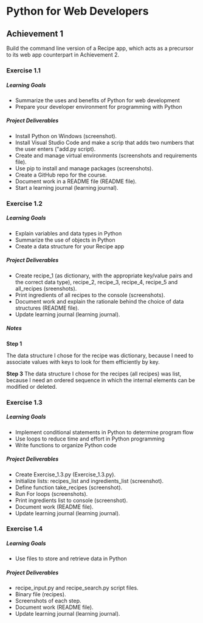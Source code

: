 # Python for Web Developers

## Achievement 1
Build the command line version of a Recipe app, which acts as a precursor to its
web app counterpart in Achievement 2.

### Exercise 1.1

##### Learning Goals
* Summarize the uses and benefits of Python for web development
* Prepare your developer environment for programming with Python

##### Project Deliverables
* Install Python on Windows (screenshot).
* Install Visual Studio Code and make a scrip that adds two numbers that the user enters ("add.py script).
* Create and manage virtual environments (screenshots and requirements file).
* Use pip to install and manage packages (screenshots).
* Create a GitHub repo for the course.
* Document work in a README file (README file).
* Start a learning journal (learning journal).

### Exercise 1.2

##### Learning Goals

* Explain variables and data types in Python
* Summarize the use of objects in Python
* Create a data structure for your Recipe app

##### Project Deliverables

* Create recipe_1 (as dictionary, with the appropriate key/value pairs and the correct data type), recipe_2, recipe_3, recipe_4, recipe_5 and all_recipes (sreenshots).
* Print ingredients of all recipes to the console (screenshots).
* Document work and explain the rationale behind the choice of data structures (README file).
* Update learning journal (learning journal).

##### Notes

**Step 1**

The data structure I chose for the recipe was dictionary, because I need to associate values with keys to look for them efficiently by key.

**Step 3**
The data structure I chose for the recipes (all recipes) was list, because I need an ordered sequence in which the internal elements can be modified or deleted.

### Exercise 1.3

##### Learning Goals

* Implement conditional statements in Python to determine program flow
* Use loops to reduce time and effort in Python programming
* Write functions to organize Python code

##### Project Deliverables

* Create Exercise_1.3.py (Exercise_1.3.py).
* Initialize lists: recipes_list and ingredients_list (screenshot).
* Define function take_recipes (screenshot).
* Run For loops (screenshots).
* Print ingredients list to console (screenshot).
* Document work (README file).
* Update learning journal (learning journal).

### Exercise 1.4

##### Learning Goals

* Use files to store and retrieve data in Python

##### Project Deliverables

* recipe_input.py and recipe_search.py script files.
* Binary file (recipes).
* Screenshots of each step.
* Document work (README file).
* Update learning journal (learning journal).